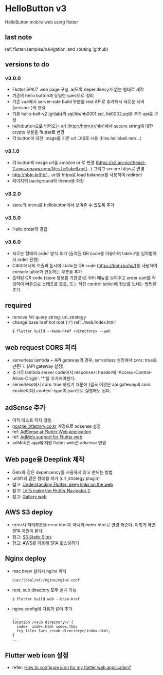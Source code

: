 # HelloButton v3

HelloButton mobile web using flutter

## last note
ref: flutter/samples/navigation_and_routing (github)


## versions to do

### v3.0.0
- Flutter SPA로 web page 구성. 되도록 dependency가 없는 형태로 제작
- 기존의 hello button과 동일한 spec으로 정리
- 기존 vue에서 server-side build 부분을 rest API로 추가해서 새로운 서버 (version: )와 연결
- 기존 hello-bell-v2 (gitlab)의 sql/hb/hb0001.sql, hb0002.sql을 추가 api로 구성
- hellobutton으로 넘어오는 url (http://hbtn.kr/hb/<secure string>)에서 secure string에 대한 crypto 부분을 flutter로 변경
- 각 button에 대한 image를 기존 url 그대로 사용 (files.hellobell.net/...)

### v3.1.0
- 각 button의 image url을 amazon url로 변경 (https://s3.ap-northeast-2.amazonaws.com/files.hellobell.net/...) 그리고 secure https로 변경
- http://hbtn.kr/hb/... url을 https로 load balancer를 사용하여 redirect
- 페이지의 background와 theme을 확장

### v3.2.0
- store의 menu를 hellobutton에서 보여줄 수 있도록 추가

### v3.5.0
- Hello order와 결합

### v3.6.0
- 새로운 형태의 order 방식 추가 (출력된 QR code를 이용하여 table #를 입력받아서 order 진행)
- C400에서의 호출과 동시에 static한 QR code (https://hbtn.kr/hs/<store key>)를 사용하여 console table과 연동하는 부분을 추가
- 출력된 QR code (store 정보를 가진것)로 부터 메뉴를 보여주고 order cart를 작성하여 버튼으로 스태프를 호출, 또는 직접 control tablet에 정보를 보내는 방법을 추가

## required

- remove /#/ query string: url_strategy
- change base href not root ('/') ref: ./web/index.html
  ```
  $ flutter build --base-href <directory> --web
  ```

## web request CORS 처리
- serverless lambda + API gateway의 경우, serverless 설정에서 cors: true로 만든다. (API gateway 설정)
- 추가로 lambda server code에서 response시 header에 'Access-Control-Allow-Origin': '*'를 추가해야한다.
- serverless에서 cors: true 하였기 때문에 (결국 이것은 api gateway의 cors enable이다) content-type이 json으로 실행해도 된다.

## adSense 추가
- 아직 테스트 하지 않음.
- pc@hellofactory.co.kr 계정으로 adsense 설정
- ref: [AdSense at Flutter Web application](https://stackoverflow.com/questions/57909791/is-it-possible-to-insert-google-adsense-at-flutter-web-application)
- ref: [AdMob support for Flutter web](https://stackoverflow.com/questions/67560795/is-there-admob-support-for-flutter-web)
- adMob은 app에 지원 flutter web은 adsense 연결

## Web page용 Deeplink 제작
- Getx와 같은 depencency를 사용하지 않고 만드는 방법
- url/#/과 같은 형태를 제거 (url_strategy plugin)
- 참고: [Understanding Flutter: deep links on the web](https://sellsbrothers.com/understanding-flutter-deep-links-on-the-web)
- 참고: [Let’s make the Flutter Navigator 2](https://medium.com/flutter-community/lets-make-the-flutter-navigator-2-bc5953251c3e)
- 참고: [Gallery web](https://github.com/aliyazdi75/gallery)

## AWS S3 deploy
- error시 처리부분을 error.html이 아니라 index.html로 변경 해준다. 이렇게 하면 SPA 지원이 된다.
- 참고: [S3 Static Sites
](https://gist.github.com/bradwestfall/b5b0e450015dbc9b4e56e5f398df48ff)
- 참고: [AWS를 이용해 SPA 호스팅하기](https://wormwlrm.github.io/2020/11/15/SPA-hosting-via-AWS.html)

## Nginx deploy
- mac brew 설치시 nginx 위치
  ```
  /usr/local/etc/nginx/nginx.conf
  ```
- root, sub directory 모두 설치 가능
  ```
  $ flutter build web --base-href
  ```
- nginx.config에 다음과 같이 추가
  ```
  ...
  location /<sub directory>/ {
    index  index.html index.thm;
    try_files $uri /<sub directory>/index.html;
  }
  ...
  ```

## Flutter web icon 설정
- refer: [How to configure icon for my flutter web application?](https://stackoverflow.com/questions/56745525/how-to-configure-icon-for-my-flutter-web-application)
